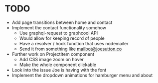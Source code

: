 # TODO

* Add page transitions between home and contact
* Implement the contact functionality somehow
  * Use graphql-request to graphcool API
  * Would allow for keeping record of people
  * Have a resolver / hook function that uses nodemailer
  * Send it from something like mailbot@joesutton.co
* Further work on ProjectItem component
  * Add CSS image zoom on hover
  * Make the whole component clickable
* Look into the issue Joe is having with the font
* Implement the dropdown animations for hamburger menu and about
